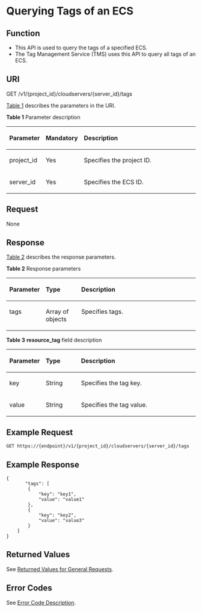 # Querying Tags of an ECS<a name="EN-US_TOPIC_0167811967"></a>

## Function<a name="en-us_topic_0096282703_section192222559445"></a>

-   This API is used to query the tags of a specified ECS.
-   The Tag Management Service \(TMS\) uses this API to query all tags of an ECS.

## URI<a name="en-us_topic_0096282703_section222245513448"></a>

GET /v1/\{project\_id\}/cloudservers/\{server\_id\}/tags

[Table 1](#en-us_topic_0096282703_table431622145919)  describes the parameters in the URI.

**Table  1**  Parameter description

<a name="en-us_topic_0096282703_table431622145919"></a>
<table><thead align="left"><tr id="en-us_topic_0096282703_row1331652135919"><th class="cellrowborder" valign="top" width="16.96%" id="mcps1.2.4.1.1"><p id="en-us_topic_0096282703_p7707213"><a name="en-us_topic_0096282703_p7707213"></a><a name="en-us_topic_0096282703_p7707213"></a>Parameter</p>
</th>
<th class="cellrowborder" valign="top" width="17.11%" id="mcps1.2.4.1.2"><p id="en-us_topic_0096282703_p20304554"><a name="en-us_topic_0096282703_p20304554"></a><a name="en-us_topic_0096282703_p20304554"></a>Mandatory</p>
</th>
<th class="cellrowborder" valign="top" width="65.93%" id="mcps1.2.4.1.3"><p id="en-us_topic_0096282703_p34056167"><a name="en-us_topic_0096282703_p34056167"></a><a name="en-us_topic_0096282703_p34056167"></a>Description</p>
</th>
</tr>
</thead>
<tbody><tr id="en-us_topic_0096282703_row19316172118595"><td class="cellrowborder" valign="top" width="16.96%" headers="mcps1.2.4.1.1 "><p id="en-us_topic_0096282703_p1531602118592"><a name="en-us_topic_0096282703_p1531602118592"></a><a name="en-us_topic_0096282703_p1531602118592"></a>project_id</p>
</td>
<td class="cellrowborder" valign="top" width="17.11%" headers="mcps1.2.4.1.2 "><p id="en-us_topic_0096282703_p0316521195914"><a name="en-us_topic_0096282703_p0316521195914"></a><a name="en-us_topic_0096282703_p0316521195914"></a>Yes</p>
</td>
<td class="cellrowborder" valign="top" width="65.93%" headers="mcps1.2.4.1.3 "><p id="en-us_topic_0096282703_p37593705"><a name="en-us_topic_0096282703_p37593705"></a><a name="en-us_topic_0096282703_p37593705"></a>Specifies the project ID.</p>
</td>
</tr>
<tr id="en-us_topic_0096282703_row333372112590"><td class="cellrowborder" valign="top" width="16.96%" headers="mcps1.2.4.1.1 "><p id="en-us_topic_0096282703_p2333142117596"><a name="en-us_topic_0096282703_p2333142117596"></a><a name="en-us_topic_0096282703_p2333142117596"></a>server_id</p>
</td>
<td class="cellrowborder" valign="top" width="17.11%" headers="mcps1.2.4.1.2 "><p id="en-us_topic_0096282703_p13333152110598"><a name="en-us_topic_0096282703_p13333152110598"></a><a name="en-us_topic_0096282703_p13333152110598"></a>Yes</p>
</td>
<td class="cellrowborder" valign="top" width="65.93%" headers="mcps1.2.4.1.3 "><p id="en-us_topic_0096282703_p16333021165919"><a name="en-us_topic_0096282703_p16333021165919"></a><a name="en-us_topic_0096282703_p16333021165919"></a>Specifies the ECS ID.</p>
</td>
</tr>
</tbody>
</table>

## Request<a name="en-us_topic_0096282703_section625475584419"></a>

None

## Response<a name="en-us_topic_0096282703_section1825415515447"></a>

[Table 2](#en-us_topic_0096282703_table725495518449)  describes the response parameters.

**Table  2**  Response parameters

<a name="en-us_topic_0096282703_table725495518449"></a>
<table><thead align="left"><tr id="en-us_topic_0096282703_row3363185511442"><th class="cellrowborder" valign="top" width="16.650000000000002%" id="mcps1.2.4.1.1"><p id="en-us_topic_0096282703_p15806308"><a name="en-us_topic_0096282703_p15806308"></a><a name="en-us_topic_0096282703_p15806308"></a>Parameter</p>
</th>
<th class="cellrowborder" valign="top" width="19.040000000000003%" id="mcps1.2.4.1.2"><p id="en-us_topic_0096282703_p21995508"><a name="en-us_topic_0096282703_p21995508"></a><a name="en-us_topic_0096282703_p21995508"></a>Type</p>
</th>
<th class="cellrowborder" valign="top" width="64.31%" id="mcps1.2.4.1.3"><p id="en-us_topic_0096282703_p36805753"><a name="en-us_topic_0096282703_p36805753"></a><a name="en-us_topic_0096282703_p36805753"></a>Description</p>
</th>
</tr>
</thead>
<tbody><tr id="en-us_topic_0096282703_row4363105574411"><td class="cellrowborder" valign="top" width="16.650000000000002%" headers="mcps1.2.4.1.1 "><p id="en-us_topic_0096282703_p73639556446"><a name="en-us_topic_0096282703_p73639556446"></a><a name="en-us_topic_0096282703_p73639556446"></a>tags</p>
</td>
<td class="cellrowborder" valign="top" width="19.040000000000003%" headers="mcps1.2.4.1.2 "><p id="en-us_topic_0096282703_p103634552442"><a name="en-us_topic_0096282703_p103634552442"></a><a name="en-us_topic_0096282703_p103634552442"></a>Array of objects</p>
</td>
<td class="cellrowborder" valign="top" width="64.31%" headers="mcps1.2.4.1.3 "><p id="en-us_topic_0096282703_p53631955194415"><a name="en-us_topic_0096282703_p53631955194415"></a><a name="en-us_topic_0096282703_p53631955194415"></a>Specifies tags.</p>
</td>
</tr>
</tbody>
</table>

**Table  3** **resource\_tag**  field description

<a name="en-us_topic_0096282703_table109271241135919"></a>
<table><thead align="left"><tr id="en-us_topic_0096282703_row14941114111598"><th class="cellrowborder" valign="top" width="16.72%" id="mcps1.2.4.1.1"><p id="en-us_topic_0096282703_p1729465314372"><a name="en-us_topic_0096282703_p1729465314372"></a><a name="en-us_topic_0096282703_p1729465314372"></a>Parameter</p>
</th>
<th class="cellrowborder" valign="top" width="19%" id="mcps1.2.4.1.2"><p id="en-us_topic_0096282703_p14294105313378"><a name="en-us_topic_0096282703_p14294105313378"></a><a name="en-us_topic_0096282703_p14294105313378"></a>Type</p>
</th>
<th class="cellrowborder" valign="top" width="64.28%" id="mcps1.2.4.1.3"><p id="en-us_topic_0096282703_p6294105323712"><a name="en-us_topic_0096282703_p6294105323712"></a><a name="en-us_topic_0096282703_p6294105323712"></a>Description</p>
</th>
</tr>
</thead>
<tbody><tr id="en-us_topic_0096282703_row39411541145917"><td class="cellrowborder" valign="top" width="16.72%" headers="mcps1.2.4.1.1 "><p id="en-us_topic_0096282703_p69411241145914"><a name="en-us_topic_0096282703_p69411241145914"></a><a name="en-us_topic_0096282703_p69411241145914"></a>key</p>
</td>
<td class="cellrowborder" valign="top" width="19%" headers="mcps1.2.4.1.2 "><p id="en-us_topic_0096282703_p19419419593"><a name="en-us_topic_0096282703_p19419419593"></a><a name="en-us_topic_0096282703_p19419419593"></a>String</p>
</td>
<td class="cellrowborder" valign="top" width="64.28%" headers="mcps1.2.4.1.3 "><p id="en-us_topic_0096282703_p39411241195914"><a name="en-us_topic_0096282703_p39411241195914"></a><a name="en-us_topic_0096282703_p39411241195914"></a>Specifies the tag key.</p>
</td>
</tr>
<tr id="en-us_topic_0096282703_row3941204116599"><td class="cellrowborder" valign="top" width="16.72%" headers="mcps1.2.4.1.1 "><p id="en-us_topic_0096282703_p69412416595"><a name="en-us_topic_0096282703_p69412416595"></a><a name="en-us_topic_0096282703_p69412416595"></a>value</p>
</td>
<td class="cellrowborder" valign="top" width="19%" headers="mcps1.2.4.1.2 "><p id="en-us_topic_0096282703_p119411341165912"><a name="en-us_topic_0096282703_p119411341165912"></a><a name="en-us_topic_0096282703_p119411341165912"></a>String</p>
</td>
<td class="cellrowborder" valign="top" width="64.28%" headers="mcps1.2.4.1.3 "><p id="en-us_topic_0096282703_p6941104116591"><a name="en-us_topic_0096282703_p6941104116591"></a><a name="en-us_topic_0096282703_p6941104116591"></a>Specifies the tag value.</p>
</td>
</tr>
</tbody>
</table>

## Example Request<a name="en-us_topic_0096282703_section869483985113"></a>

```
GET https://{endpoint}/v1/{project_id}/cloudservers/{server_id}/tags
```

## Example Response<a name="section11189250192212"></a>

```
{
       "tags": [
        {
            "key": "key1",
            "value": "value1"
        },
        {
            "key": "key2",
            "value": "value3"
        }
    ]
}
```

## Returned Values<a name="en-us_topic_0096282703_en-us_topic_0092803065_en-us_topic_0020212692_section22960139"></a>

See  [Returned Values for General Requests](returned-values-for-general-requests.md).

## Error Codes<a name="en-us_topic_0096282703_en-us_topic_0092803065_en-us_topic_0067161469_en-us_topic_0057973179_section23611955"></a>

See  [Error Code Description](error-code-description.md).

